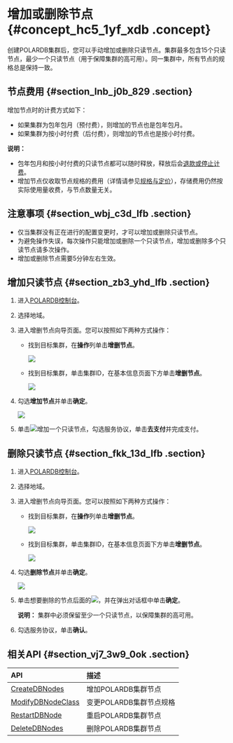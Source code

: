 # 增加或删除节点 {#concept_hc5_1yf_xdb .concept}

创建POLARDB集群后，您可以手动增加或删除只读节点。集群最多包含15个只读节点，最少一个只读节点（用于保障集群的高可用）。同一集群中，所有节点的规格总是保持一致。

## 节点费用 {#section_lnb_j0b_829 .section}

增加节点时的计费方式如下：

-   如果集群为包年包月（预付费），则增加的节点也是包年包月。
-   如果集群为按小时付费（后付费），则增加的节点也是按小时付费。

**说明：** 

-   包年包月和按小时付费的只读节点都可以随时释放，释放后会[退款或停止计费](../cn.zh-CN/产品定价/变更配置费用说明.md#)。
-   增加节点仅收取节点规格的费用（详情请参见[规格与定价](../cn.zh-CN/产品定价/规格与定价.md#)），存储费用仍然按实际使用量收费，与节点数量无关。

## 注意事项 {#section_wbj_c3d_lfb .section}

-   仅当集群没有正在进行的配置变更时，才可以增加或删除只读节点。
-   为避免操作失误，每次操作只能增加或删除一个只读节点，增加或删除多个只读节点请多次操作。
-   增加或删除节点需要5分钟左右生效。

## 增加只读节点 {#section_zb3_yhd_lfb .section}

1.  进入[POLARDB控制台](https://polardb.console.aliyun.com/)。
2.  选择地域。
3.  进入增删节点向导页面。您可以按照如下两种方式操作：
    -   找到目标集群，在**操作**列单击**增删节点**。

        ![](http://static-aliyun-doc.oss-cn-hangzhou.aliyuncs.com/assets/img/13773/156403335634661_zh-CN.png)

    -   找到目标集群，单击集群ID，在基本信息页面下方单击**增删节点**。

        ![](http://static-aliyun-doc.oss-cn-hangzhou.aliyuncs.com/assets/img/13773/156403335613618_zh-CN.png)

4.  勾选**增加节点**并单击**确定**。

    ![](http://static-aliyun-doc.oss-cn-hangzhou.aliyuncs.com/assets/img/13773/156403335652240_zh-CN.png)

5.  单击![](http://static-aliyun-doc.oss-cn-hangzhou.aliyuncs.com/assets/img/13773/15640333563597_zh-CN.jpg)增加一个只读节点，勾选服务协议，单击**去支付**并完成支付。

## 删除只读节点 {#section_fkk_13d_lfb .section}

1.  进入[POLARDB控制台](https://polardb.console.aliyun.com/)。
2.  选择地域。
3.  进入增删节点向导页面。您可以按照如下两种方式操作：
    -   找到目标集群，在**操作**列单击**增删节点**。

        ![](http://static-aliyun-doc.oss-cn-hangzhou.aliyuncs.com/assets/img/13773/156403335634661_zh-CN.png)

    -   找到目标集群，单击集群ID，在基本信息页面下方单击**增删节点**。

        ![](http://static-aliyun-doc.oss-cn-hangzhou.aliyuncs.com/assets/img/13773/156403335613618_zh-CN.png)

4.  勾选**删除节点**并单击**确定**。

    ![](http://static-aliyun-doc.oss-cn-hangzhou.aliyuncs.com/assets/img/13773/156403335752249_zh-CN.png)

5.  单击想要删除的节点后面的![](http://static-aliyun-doc.oss-cn-hangzhou.aliyuncs.com/assets/img/13773/15640333573601_zh-CN.png)，并在弹出对话框中单击**确定**。

    **说明：** 集群中必须保留至少一个只读节点，以保障集群的高可用。

6.  勾选服务协议，单击**确认**。

## 相关API {#section_vj7_3w9_0ok .section}

|API|描述|
|:--|:-|
|[CreateDBNodes](../cn.zh-CN/API参考/节点管理/CreateDBNodes.md#)|增加POLARDB集群节点|
|[ModifyDBNodeClass](../cn.zh-CN/API参考/节点管理/ModifyDBNodeClass.md#)|变更POLARDB集群节点规格|
|[RestartDBNode](../cn.zh-CN/API参考/节点管理/RestartDBNode.md#)|重启POLARDB集群节点|
|[DeleteDBNodes](../cn.zh-CN/API参考/节点管理/DeleteDBNodes.md#)|删除POLARDB集群节点|

